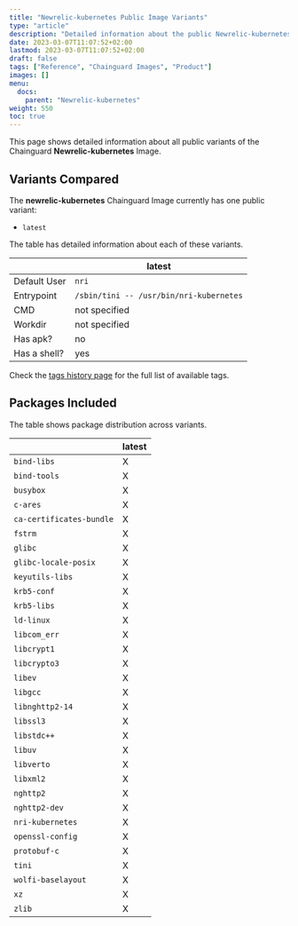 ```yaml
---
title: "Newrelic-kubernetes Public Image Variants"
type: "article"
description: "Detailed information about the public Newrelic-kubernetes Chainguard Image variants"
date: 2023-03-07T11:07:52+02:00
lastmod: 2023-03-07T11:07:52+02:00
draft: false
tags: ["Reference", "Chainguard Images", "Product"]
images: []
menu:
  docs:
    parent: "Newrelic-kubernetes"
weight: 550
toc: true
---
```


This page shows detailed information about all public variants of the Chainguard **Newrelic-kubernetes** Image.

## Variants Compared
The **newrelic-kubernetes** Chainguard Image currently has one public variant: 

- `latest`

The table has detailed information about each of these variants.

|              | latest                                  |
|--------------|-----------------------------------------|
| Default User | `nri`                                   |
| Entrypoint   | `/sbin/tini -- /usr/bin/nri-kubernetes` |
| CMD          | not specified                           |
| Workdir      | not specified                           |
| Has apk?     | no                                      |
| Has a shell? | yes                                     |

Check the [tags history page](/chainguard/chainguard-images/reference/newrelic-kubernetes/tags_history/) for the full list of available tags.

## Packages Included
The table shows package distribution across variants.

|                          | latest |
|--------------------------|--------|
| `bind-libs`              | X      |
| `bind-tools`             | X      |
| `busybox`                | X      |
| `c-ares`                 | X      |
| `ca-certificates-bundle` | X      |
| `fstrm`                  | X      |
| `glibc`                  | X      |
| `glibc-locale-posix`     | X      |
| `keyutils-libs`          | X      |
| `krb5-conf`              | X      |
| `krb5-libs`              | X      |
| `ld-linux`               | X      |
| `libcom_err`             | X      |
| `libcrypt1`              | X      |
| `libcrypto3`             | X      |
| `libev`                  | X      |
| `libgcc`                 | X      |
| `libnghttp2-14`          | X      |
| `libssl3`                | X      |
| `libstdc++`              | X      |
| `libuv`                  | X      |
| `libverto`               | X      |
| `libxml2`                | X      |
| `nghttp2`                | X      |
| `nghttp2-dev`            | X      |
| `nri-kubernetes`         | X      |
| `openssl-config`         | X      |
| `protobuf-c`             | X      |
| `tini`                   | X      |
| `wolfi-baselayout`       | X      |
| `xz`                     | X      |
| `zlib`                   | X      |
